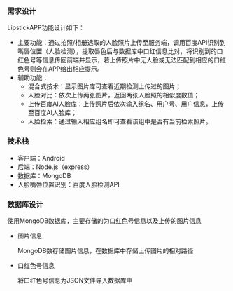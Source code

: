 ### 需求设计

LipstickAPP功能设计如下：

- 主要功能：通过拍照/相册选取的人脸照片上传至服务端，调用百度API识别到嘴唇位置（人脸检测），提取唇色后与数据库中口红信息比对，将识别到的口红色号等信息传回前端并显示，若上传照片中无人脸或无法匹配到相应的口红色号则会在APP给出相应提示。
- 辅助功能：
  -  混合式技术：显示图片库可查看近期检测上传过的图片；
  - 人脸对比：依次上传两张图片，返回两张人脸照的相似度数值；
  - 上传百度AI人脸库：上传照片后依次输入组名、用户号、用户信息，上传至百度AI人脸库；
  - 人脸检索：通过输入相应组名即可查看该组中是否有当前检索照片。
  
  
### 技术栈
- 客户端：Android
- 后端：Node.js（express）
- 数据库：MongoDB
- 人脸嘴唇位置识别：百度人脸检测API


### 数据库设计

使用MongoDB数据库，主要存储的为口红色号信息以及上传的图片信息

- 图片信息

  MongoDB数存储图片信息，在数据库中存储上传图片的相对路径

- 口红色号信息

  将口红色号信息为JSON文件导入数据库中
